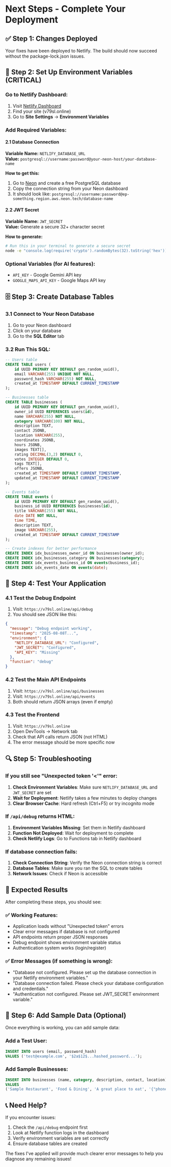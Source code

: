 # Next Steps - Complete Your Deployment

## ✅ Step 1: Changes Deployed
Your fixes have been deployed to Netlify. The build should now succeed without the package-lock.json issues.

## 🔧 Step 2: Set Up Environment Variables (CRITICAL)

### Go to Netlify Dashboard:
1. Visit [Netlify Dashboard](https://app.netlify.com)
2. Find your site (v79sl.online)
3. Go to **Site Settings** → **Environment Variables**

### Add Required Variables:

#### 2.1 Database Connection
**Variable Name:** `NETLIFY_DATABASE_URL`  
**Value:** `postgresql://username:password@your-neon-host/your-database-name`

**How to get this:**
1. Go to [Neon](https://neon.tech) and create a free PostgreSQL database
2. Copy the connection string from your Neon dashboard
3. It should look like: `postgresql://username:password@ep-something.region.aws.neon.tech/database-name`

#### 2.2 JWT Secret
**Variable Name:** `JWT_SECRET`  
**Value:** Generate a secure 32+ character secret

**How to generate:**
```bash
# Run this in your terminal to generate a secure secret
node -e "console.log(require('crypto').randomBytes(32).toString('hex'))"
```

### Optional Variables (for AI features):
- `API_KEY` - Google Gemini API key
- `GOOGLE_MAPS_API_KEY` - Google Maps API key

## 🗄️ Step 3: Create Database Tables

### 3.1 Connect to Your Neon Database
1. Go to your Neon dashboard
2. Click on your database
3. Go to the **SQL Editor** tab

### 3.2 Run This SQL:
```sql
-- Users table
CREATE TABLE users (
    id UUID PRIMARY KEY DEFAULT gen_random_uuid(),
    email VARCHAR(255) UNIQUE NOT NULL,
    password_hash VARCHAR(255) NOT NULL,
    created_at TIMESTAMP DEFAULT CURRENT_TIMESTAMP
);

-- Businesses table
CREATE TABLE businesses (
    id UUID PRIMARY KEY DEFAULT gen_random_uuid(),
    owner_id UUID REFERENCES users(id),
    name VARCHAR(255) NOT NULL,
    category VARCHAR(100) NOT NULL,
    description TEXT,
    contact JSONB,
    location VARCHAR(255),
    coordinates JSONB,
    hours JSONB,
    images TEXT[],
    rating DECIMAL(3,2) DEFAULT 0,
    votes INTEGER DEFAULT 0,
    tags TEXT[],
    offers JSONB,
    created_at TIMESTAMP DEFAULT CURRENT_TIMESTAMP,
    updated_at TIMESTAMP DEFAULT CURRENT_TIMESTAMP
);

-- Events table
CREATE TABLE events (
    id UUID PRIMARY KEY DEFAULT gen_random_uuid(),
    business_id UUID REFERENCES businesses(id),
    title VARCHAR(255) NOT NULL,
    date DATE NOT NULL,
    time TIME,
    description TEXT,
    image VARCHAR(255),
    created_at TIMESTAMP DEFAULT CURRENT_TIMESTAMP
);

-- Create indexes for better performance
CREATE INDEX idx_businesses_owner_id ON businesses(owner_id);
CREATE INDEX idx_businesses_category ON businesses(category);
CREATE INDEX idx_events_business_id ON events(business_id);
CREATE INDEX idx_events_date ON events(date);
```

## 🧪 Step 4: Test Your Application

### 4.1 Test the Debug Endpoint
1. Visit: `https://v79sl.online/api/debug`
2. You should see JSON like this:
```json
{
  "message": "Debug endpoint working",
  "timestamp": "2025-08-08T...",
  "environment": {
    "NETLIFY_DATABASE_URL": "Configured",
    "JWT_SECRET": "Configured",
    "API_KEY": "Missing"
  },
  "function": "debug"
}
```

### 4.2 Test the Main API Endpoints
1. Visit: `https://v79sl.online/api/businesses`
2. Visit: `https://v79sl.online/api/events`
3. Both should return JSON arrays (even if empty)

### 4.3 Test the Frontend
1. Visit: `https://v79sl.online`
2. Open DevTools → Network tab
3. Check that API calls return JSON (not HTML)
4. The error message should be more specific now

## 🔍 Step 5: Troubleshooting

### If you still see "Unexpected token '<'" error:
1. **Check Environment Variables**: Make sure `NETLIFY_DATABASE_URL` and `JWT_SECRET` are set
2. **Wait for Deployment**: Netlify takes a few minutes to deploy changes
3. **Clear Browser Cache**: Hard refresh (Ctrl+F5) or try incognito mode

### If `/api/debug` returns HTML:
1. **Environment Variables Missing**: Set them in Netlify dashboard
2. **Function Not Deployed**: Wait for deployment to complete
3. **Check Netlify Logs**: Go to Functions tab in Netlify dashboard

### If database connection fails:
1. **Check Connection String**: Verify the Neon connection string is correct
2. **Database Tables**: Make sure you ran the SQL to create tables
3. **Network Issues**: Check if Neon is accessible

## 🎯 Expected Results

After completing these steps, you should see:

### ✅ Working Features:
- Application loads without "Unexpected token" errors
- Clear error messages if database is not configured
- API endpoints return proper JSON responses
- Debug endpoint shows environment variable status
- Authentication system works (login/register)

### ✅ Error Messages (if something is wrong):
- "Database not configured. Please set up the database connection in your Netlify environment variables."
- "Database connection failed. Please check your database configuration and credentials."
- "Authentication not configured. Please set JWT_SECRET environment variable."

## 🚀 Step 6: Add Sample Data (Optional)

Once everything is working, you can add sample data:

### Add a Test User:
```sql
INSERT INTO users (email, password_hash) 
VALUES ('test@example.com', '$2a$12$...hashed_password...');
```

### Add Sample Businesses:
```sql
INSERT INTO businesses (name, category, description, contact, location) 
VALUES 
('Sample Restaurant', 'Food & Dining', 'A great place to eat', '{"phone": "123-456-7890"}', 'Gros-Islet, St. Lucia');
```

## 📞 Need Help?

If you encounter issues:
1. Check the `/api/debug` endpoint first
2. Look at Netlify function logs in the dashboard
3. Verify environment variables are set correctly
4. Ensure database tables are created

The fixes I've applied will provide much clearer error messages to help you diagnose any remaining issues!
